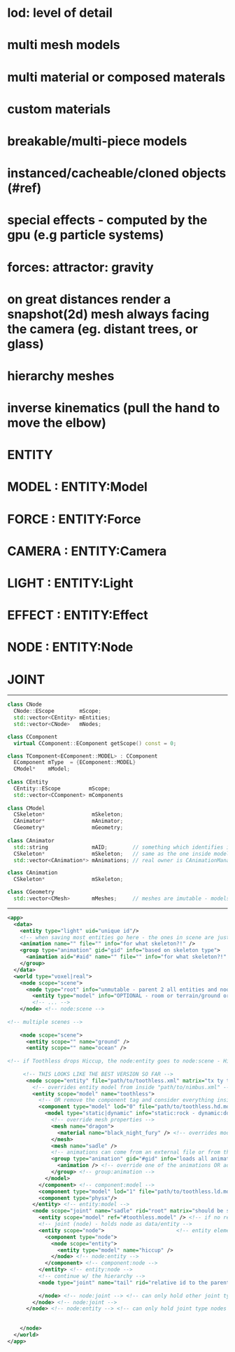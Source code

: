 # lod: level of detail
# multi mesh models
# multi material or composed materals
# custom materials
# breakable/multi-piece models
# instanced/cacheable/cloned objects (#ref)
# special effects - computed by the gpu (e.g particle systems)
# forces: attractor: gravity
# on great distances render a snapshot(2d) mesh always facing the camera (eg. distant trees, or glass)
# hierarchy meshes
# inverse kinematics (pull the hand to move the elbow)

# ENTITY
# MODEL  : ENTITY:Model
# FORCE  : ENTITY:Force
# CAMERA : ENTITY:Camera
# LIGHT  : ENTITY:Light
# EFFECT : ENTITY:Effect
# NODE   : ENTITY:Node

# JOINT
------------------------------------------------------------------------------------------------------------------------
```c++
class CNode
  CNode::EScope        mScope;
  std::vector<CEntity> mEntities;
  std::vector<CNode>   mNodes;

class CComponent
  virtual CComponent::EComponent getScope() const = 0;

class TComponent<EComponent::MODEL> : CComponent
  EComponent mType  = {EComponent::MODEL}
  CModel*    mModel;
  
class CEntity
  CEntity::EScope         mScope;
  std::vector<CComponent> mComponents
  
class CModel
  CSkeleton*               mSkeleton;
  CAnimator*               mAnimator;
  CGeometry*               mGeometry;
  
class CAnimator
  std::string              mAID;        // something which identifies it among animations 
  CSkeleton*               mSkeleton;   // same as the one inside model - maybe the one inside mode is redundant
  std::vector<CAnimation*> mAnimations; // real owner is CAnimationManager

class CAnimation
  CSkeleton*               mSkeleton;

class CGeometry
  std::vector<CMesh>       mMeshes;     // meshes are imutable - models own their own meshes
```
------------------------------------------------------------------------------------------------------------------------
```xml
<app>
  <data>
    <entity type="light" uid="unique id"/>
    <!-- when saving most entities go here - the ones in scene are just references -->
    <animation name="" file="" info="for what skeleton?!" />
    <group type="animation" gid="gid" info="based on skeleton type">
      <animation aid="#aid" name="" file="" info="for what skeleton?!" />
    </group>
  </data>
  <world type="voxel|real">
    <node scope="scene">
      <node type="root" info="unmutable - parent 2 all entities and nodes" />
        <entity type="model" info="OPTIONAL - room or terrain/ground or planet/sun or..." />
        <!-- ... -->
    </node> <!-- node:scene -->
    
<!-- multiple scenes -->
    
    <node scope="scene">
      <entity scope="" name="ground" />
      <entity scope="" name="ocean" />
     
<!-- if Toothless drops Hiccup, the node:entity goes to node:scene - Hiccup would be on the ground -->
     
     <!-- THIS LOOKS LIKE THE BEST VERSION SO FAR -->
      <node scope="entity" file="path/to/toothless.xml" matrix="tx ty tz rx ry rz rw sx sy sz">
        <!-- overrides entity model from inside "path/to/nimbus.xml" -->
        <entity scope="model" name="toothless">
          <!-- OR remove the component tag and consider everything inside entity a component on load -->
          <component type="model" lod="0" file="path/to/toothless.hd.model">
            <model type="static|dynamic" info="static:rock - dynamic:dog (animated/deformable)">
              <!-- override mesh properties -->
              <mesh name="dragon">
                <material name="black_night_fury" /> <!-- overrides model's meshe materials  -->
              </mesh>
              <mesh name="sadle" />
              <!-- animations can come from an external file or from the model (e.g. collada) -->
              <group type="animation" gid="#gid" info="loads all animations from that animation group">
                <animation /> <!-- override one of the animations OR add new unique animation only here -->
              </group> <!-- group:animation -->
            </model>
          </component> <!-- component:model -->
          <component type="model" lod="1" file="path/to/toothless.ld.model"/>
          <component type="physx"/>
        </entity> <!-- entity:model -->
        <node scope="joint" name="sadle" rid="root" matrix="should be same as parent node - probably a pointer"> <!-- OR <node scope="node" OR scope="controller">  -->
          <entity scope="model" ref="#toothless.model" /> <!-- if no reference found postpone it until found -->
          <!-- joint (node) - holds node as data/entity -->
          <entity scope="node">                       <!-- entity element, entity has a node -->
            <component type="node">
              <node scope="entity">
                <entity type="model" name="hiccup" />
              </node> <!-- node:entity -->
            </component> <!-- component:node -->
          </entity> <!-- entity:node -->
          <!-- continue w/ the hierarchy -->
          <node type="joint" name="tail" rid="relative id to the parent" matrix="deviation from root">
            
          </node> <!-- node:joint --> <!-- can only hold other joint type nodes -->
        </node> <!-- node:joint -->
      </node> <!-- node:entity --> <!-- can only hold joint type nodes -->
      
      
    </node>
  </world>
</app>
```













